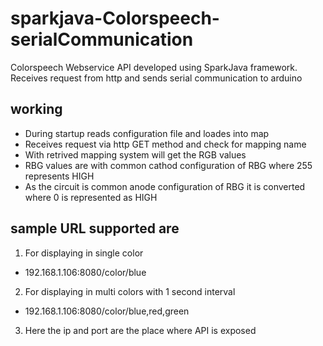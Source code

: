# sparkjava-Colorspeech-serialCommunication
Colorspeech Webservice API developed using SparkJava framework. Receives request from http and sends serial communication to arduino

## working
- During startup reads configuration file and loades into map
- Receives request via http GET method and check for mapping name
- With retrived mapping system will get the RGB values
- RBG values are with common cathod configuration of RBG where 255 represents HIGH
- As the circuit is common anode configuration of RBG it is converted where 0 is represented as HIGH

## sample URL supported are
1. For displaying in single color
  - 192.168.1.106:8080/color/blue
2. For displaying in multi colors with 1 second interval
  - 192.168.1.106:8080/color/blue,red,green
3. Here the ip and port are the place where API is exposed
